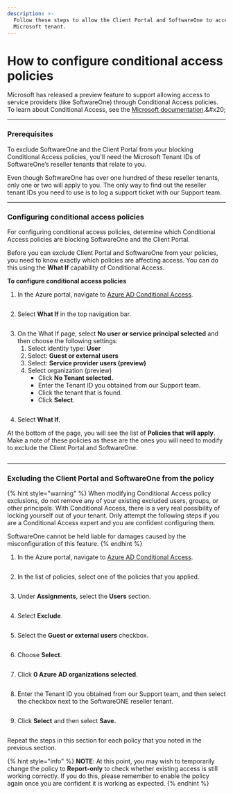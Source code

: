 ```yaml
---
description: >-
  Follow these steps to allow the Client Portal and SoftwareOne to access your
  Microsoft tenant.
---
```


# How to configure conditional access policies

Microsoft has released a preview feature to support allowing access to service providers (like SoftwareOne) through Conditional Access policies. To learn about Conditional Access, see the [Microsoft documentation](https://learn.microsoft.com/en-us/azure/active-directory/external-identities/authentication-conditional-access#conditional-access-for-external-users.).&#x20;

***

### Prerequisites <a href="#prerequisites" id="prerequisites"></a>

To exclude SoftwareOne and the Client Portal from your blocking Conditional Access policies, you'll need the Microsoft Tenant IDs of SoftwareOne’s reseller tenants that relate to you.&#x20;

Even though SoftwareOne has over one hundred of these reseller tenants, only one or two will apply to you. The only way to find out the reseller tenant IDs you need to use is to log a support ticket with our Support team.

***

### Configuring conditional access policies <a href="#configure-conditional-access" id="configure-conditional-access"></a>

For configuring conditional access policies, determine which Conditional Access policies are blocking SoftwareOne and the Client Portal.&#x20;

Before you can exclude Client Portal and SoftwareOne from your policies, you need to know exactly which policies are affecting access. You can do this using the **What If** capability of Conditional Access.

**To configure conditional access policies**

1. In the Azure portal, navigate to [Azure AD Conditional Access](https://portal.azure.com/#view/Microsoft\_AAD\_ConditionalAccess/ConditionalAccessBlade/\~/Policies).&#x20;

<figure><img src="../../.gitbook/assets/Azure AD Conditional Access.png" alt=""><figcaption></figcaption></figure>

2. Select **What If** in the top navigation bar.&#x20;

<figure><img src="../../.gitbook/assets/what-if.png" alt=""><figcaption></figcaption></figure>

3. On the What If page, select **No user or service principal selected** and then choose the following settings:
   1. Select identity type: **User**
   2. Select: **Guest or external users**
   3. Select: **Service provider users (preview)**
   4. Select organization (preview)
      * Click **No Tenant selected.**
      * Enter the Tenant ID you obtained from our Support team.
      * Click the tenant that is found.
      * Click **Select**.

<figure><img src="../../.gitbook/assets/what-if-1.png" alt=""><figcaption></figcaption></figure>

4. Select **What If**.

At the bottom of the page, you will see the list of **Policies that will apply**. Make a note of these policies as these are the ones you will need to modify to exclude the Client Portal and SoftwareOne.

<figure><img src="../../.gitbook/assets/Policies that will apply.png" alt=""><figcaption></figcaption></figure>

***

### Excluding the Client Portal and SoftwareOne from the policy <a href="#exclude-pyracloud-and-softwareone-from-a-policy" id="exclude-pyracloud-and-softwareone-from-a-policy"></a>

{% hint style="warning" %}
When modifying Conditional Access policy exclusions, do not remove any of your existing excluded users, groups, or other principals. With Conditional Access, there is a very real possibility of locking yourself out of your tenant. Only attempt the following steps if you are a Conditional Access expert and you are confident configuring them.

SoftwareOne cannot be held liable for damages caused by the misconfiguration of this feature.
{% endhint %}

1. In the Azure portal, navigate to [Azure AD Conditional Access](https://portal.azure.com/#view/Microsoft\_AAD\_ConditionalAccess/ConditionalAccessBlade/\~/Policies).

<figure><img src="../../.gitbook/assets/image (91) (1).png" alt=""><figcaption></figcaption></figure>

2. In the list of policies, select one of the policies that you applied.

<figure><img src="../../.gitbook/assets/image (1) (1) (1) (1) (1) (1) (1) (1) (1) (1) (1) (1) (1) (1) (1) (1) (1).png" alt=""><figcaption></figcaption></figure>

3. Under **Assignments**, select the **Users** section.&#x20;

<figure><img src="../../.gitbook/assets/image (2) (1) (1) (1) (1) (1) (1) (1) (1) (1) (1) (1) (1) (1) (1).png" alt=""><figcaption></figcaption></figure>

4. Select **Exclude**.

<figure><img src="../../.gitbook/assets/image (3) (1) (1) (1) (1) (1) (1) (1) (1) (1) (1) (1) (1).png" alt=""><figcaption></figcaption></figure>

5. Select the **Guest or external users** checkbox.&#x20;

<figure><img src="../../.gitbook/assets/image (4) (1) (1) (1) (1) (1) (1) (1) (1) (1) (1).png" alt=""><figcaption></figcaption></figure>

6. Choose **Select**.&#x20;

<figure><img src="../../.gitbook/assets/image (5) (1) (1) (1) (1) (1) (1) (1) (1) (1).png" alt=""><figcaption></figcaption></figure>

7. Click **0 Azure AD organizations selected**.&#x20;

<figure><img src="../../.gitbook/assets/image (6) (1) (1) (1) (1) (1) (1) (1) (1) (1).png" alt=""><figcaption></figcaption></figure>

8. Enter the Tenant ID you obtained from our Support team, and then select the checkbox next to the SoftwareONE reseller tenant.&#x20;

<figure><img src="../../.gitbook/assets/image (7) (1) (1) (1) (1) (1) (1) (1) (1) (1).png" alt=""><figcaption></figcaption></figure>

9. Click **Select** and then select **Save.**&#x20;

<figure><img src="../../.gitbook/assets/image (85) (1) (1).png" alt=""><figcaption></figcaption></figure>

Repeat the steps in this section for each policy that you noted in the previous section.

{% hint style="info" %}
**NOTE**: At this point, you may wish to temporarily change the policy to **Report-only** to check whether existing access is still working correctly. If you do this, please remember to enable the policy again once you are confident it is working as expected.
{% endhint %}
